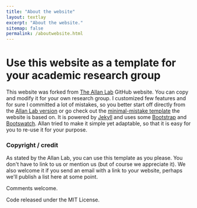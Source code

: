 ```yaml
---
title: "About the website"
layout: textlay
excerpt: "About the website."
sitemap: false
permalink: /aboutwebsite.html
---
```


# Use this website as a template for your academic research group

This website was forked from <a href="https://github.com/mpa139/allanlab">The Allan Lab</a> GitHub website. You can copy and  modify it for your own research group. I customized few features and for sure I committed a lot of mistakes, so you better start off directly from the <a href="https://github.com/mpa139/allanlab">Allan Lab version</a> or go check out the <a href="">minimal-mistake template</a> the website is based on. It is powered by [Jekyll](https://jekyllrb.com) and uses some [Bootstrap](http://www.getbootstrap.com) and  [Bootswatch](http://www.bootswatch.com). Allan tried to make it simple yet adaptable, so that it is easy for you to re-use it for your purpose.

### Copyright / credit

As stated by the Allan Lab, you can use this template as you please. You don't have to link to us or mention us (but of course we appreciate it). We also welcome it if you send an email with a link to your website, perhaps we'll publish a list here at some point.

Comments welcome.

Code released under the MIT License.

<br />
<br />
